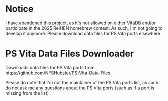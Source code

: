 # Notice
I have abandoned this project, as it's not allowed on either VitaDB and/or participate in the 2025 ReiHEN homebrew contest. As such, I'm not going to develop it anymore. Please download data files for PS Vita ports elsewhere.

# PS Vita Data Files Downloader
Downloads data files for PS Vita ports from https://github.com/NFSHubster/PS-Vita-Data-Files

Please do note that I'm not the maintainer of the PS Vita ports list, as such do not ask me any questions about the PS Vita ports (such as if a port is missing from the list)